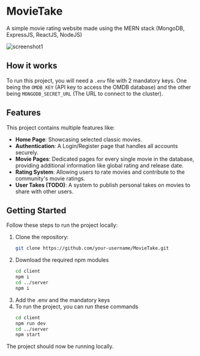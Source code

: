 # MovieTake

A simple movie rating website made using the MERN stack (MongoDB, ExpressJS, ReactJS, NodeJS)

![screenshot1](https://github.com/Nab32/MovieTake/assets/90017423/18eb4963-a248-4a9c-ac05-8a1578dcc293)


## How it works

To run this project, you will need a `.env` file with 2 mandatory keys. One being the `OMDB_KEY` (API key to access the OMDB database) and the other being `MONGODB_SECRET_URL` (The URL to connect to the cluster).

## Features

This project contains multiple features like:

* **Home Page**: Showcasing selected classic movies.
* **Authentication**: A Login/Register page that handles all accounts securely.
* **Movie Pages**: Dedicated pages for every single movie in the database, providing additional information like global rating and release date.
* **Rating System**: Allowing users to rate movies and contribute to the community's movie ratings.
* **User Takes (TODO)**: A system to publish personal takes on movies to share with other users.

## Getting Started

Follow these steps to run the project locally:

1. Clone the repository:
   ```bash
   git clone https://github.com/your-username/MovieTake.git
2. Download the required npm modules
   ```bash
   cd client
   npm i
   cd ../server
   npm i
3. Add the .env and the mandatory keys
4. To run the project, you can run these commands
   ```bash
   cd client
   npm run dev
   cd ../server
   npm start
The project should now be running locally.

